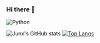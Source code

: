 ### Hi there 👋
![Python](https://img.shields.io/badge/-Python-192133?style=flat-square&logo=python&logoColor=white)

![Junx's GitHub stats](https://github-readme-stats.vercel.app/api?username=junxnone&show_icons=true&theme=dark)
[![Top Langs](https://github-readme-stats.vercel.app/api/top-langs/?username=junxnone&langs_count=10&hide=javascript,html,CSS,SCSS&layout=compact&custom_title=Junx+Most+Used+Languages)](https://github.com/junxnone)
